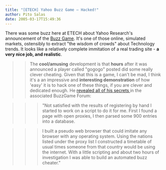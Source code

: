 ```yaml
---
title: "[ETECH] Yahoo Buzz Game – Hacked!"
author: Pito Salas
date: 2005-03-17T15:49:36
---
```


There was some buzz here at ETECH about Yahoo Research's announcement of the
[Buzz Game](<http://buzz.research.yahoo.com/bk/index.html>). It's one of those
online, simulated markets, ostensibly to extract "the wisdom of crowds" about
Technology trends. It looks like a relatively complete immitation of a real
trading site - **a very nice job, and realistic**.

>>

>> The **cool/amusing** development is that **hours** after it was announced a
player called "gogogo" posted did some really clever cheating. Given that this
is a game, I can't be mad, I think it's a an impressive and **interesting
demonstration** of how 'easy' it is to hack one of these things, if you are
clever and dedicated enough. He [revealed all of his secrets
](<http://buzz.research.yahoo.com/dm/forum/forumMsg.html?_fid=1&_msgNo=39>)in
the associated BuzzGame Forum:

>>

>>> "Not satisfied with the results of registering by hand I started to work
on a script to do it for me. First I found a page with open proxies, I then
parsed some 900 entries into a database.

>>>

>>> I built a pseudo web browser that could imitate any browser with any
operating system. Using the nations listed under the proxy list I constructed
a timetable of usual times someone from that country would be using the
internet. With a little scripting and about two hours of investigation I was
able to build an automated buzz cheater."


